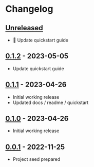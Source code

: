 # Changelog

## [Unreleased]
-   📝 Update quickstart guide

## [0.1.2] - 2023-05-05

-   Update quickstart guide

## [0.1.1] - 2023-04-26

-   Initial working release  
-   Updated docs / readme / quickstart

## [0.1.0] - 2023-04-26

-   Initial working release

## [0.0.1] - 2022-11-25

-   Project seed prepared

[Unreleased]: https://github.com/getindata/kedro-snowflake/compare/0.1.2...HEAD

[0.1.2]: https://github.com/getindata/kedro-snowflake/compare/0.1.1...0.1.2

[0.1.1]: https://github.com/getindata/kedro-snowflake/compare/0.1.0...0.1.1

[0.1.0]: https://github.com/getindata/kedro-snowflake/compare/0.0.1...0.1.0

[0.0.1]: https://github.com/getindata/kedro-snowflake/compare/3535c1bbe2ee2f5f23e71f8104b57d391992baa2...0.0.1

